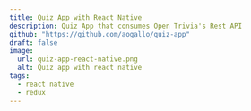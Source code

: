 ```yaml
---
title: Quiz App with React Native
description: Quiz App that consumes Open Trivia's Rest API
github: "https://github.com/aogallo/quiz-app"
draft: false
image:
  url: quiz-app-react-native.png
  alt: Quiz app with react native
tags:
  - react native
  - redux
---
```

